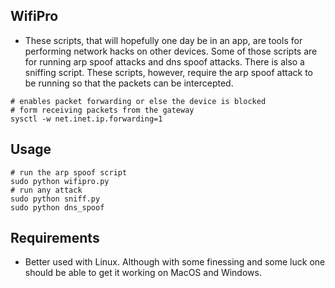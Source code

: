 ## WifiPro

- These scripts, that will hopefully one day be in an app, are tools for performing network hacks on other devices. Some of those scripts are for running arp spoof attacks and dns spoof attacks. There is also a sniffing script. These scripts, however, require the arp spoof attack to be running so that the packets can be intercepted. 

```
# enables packet forwarding or else the device is blocked
# form receiving packets from the gateway
sysctl -w net.inet.ip.forwarding=1
```

## Usage

```
# run the arp spoof script
sudo python wifipro.py
# run any attack 
sudo python sniff.py
sudo python dns_spoof
```

## Requirements 

- Better used with Linux. Although with some finessing and some luck one should be able to get it working on MacOS and Windows.